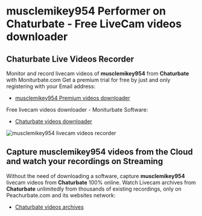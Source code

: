 # musclemikey954 Performer on Chaturbate - Free LiveCam videos downloader

## Chaturbate Live Videos Recorder

Monitor and record livecam videos of **musclemikey954** from **Chaturbate** with Moniturbate.com
Get a premium trial for free by just and only registering with your Email address:
* [musclemikey954 Premium videos downloader](https://moniturbate.com/request-demo-licence-key.html)

Free livecam videos downloader - Moniturbate Software:
* [Chaturbate videos downloader](https://moniturbate.com/moniturbate-download-software.html)

![musclemikey954 livecam videos recorder](https://peachurnet.com/templates/moniturbate-software.png)


## Capture musclemikey954 videos from the Cloud and watch your recordings on Streaming

Without the need of downloading a software, capture **musclemikey954** livecam videos from **Chaturbate** 100% online.
Watch Livecam archives from **Chaturbate** unlimitedly from thousands of existing recordings, only on Peachurbate.com and its websites network:
* [Chaturbate videos archives](https://peachurnet.com/)